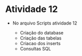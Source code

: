 # Atividade 12

- No arquivo Scripts atividade 12 

	- Criação do database
	- Criação das tabelas
	- Criacao dos inserts
	- Consultas SQL
